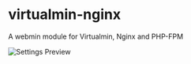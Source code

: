 # virtualmin-nginx
A webmin module for Virtualmin, Nginx and PHP-FPM

![Settings Preview](https://i.imgur.com/uDfK87v.png)
